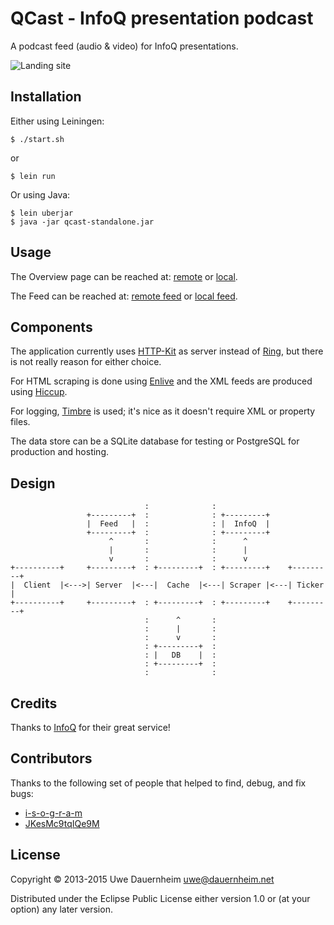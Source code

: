 # QCast - InfoQ presentation podcast

A podcast feed (audio & video) for InfoQ presentations.

![Landing site](https://raw.githubusercontent.com/djui/qcast/master/screenshot.png)


## Installation

Either using Leiningen:

    $ ./start.sh

or

    $ lein run

Or using Java:

    $ lein uberjar
    $ java -jar qcast-standalone.jar


## Usage

The Overview page can be reached at:
[remote](https://infoqcast.herokuapp.com/) or
[local](http://localhost:8080/).

The Feed can be reached at: [remote feed](https://infoqcast.herokuapp.com/feed)
or [local feed](https://localhost:8080/feed).


## Components

The application currently uses
[HTTP-Kit](https://github.com/http-kit/http-kit) as server instead of
[Ring](https://github.com/ring-clojure/ring), but there is not really reason
for either choice.

For HTML scraping is done using [Enlive](https://github.com/cgrand/enlive)
and the XML feeds are produced using
[Hiccup](https://github.com/weavejester/hiccup).

For logging, [Timbre](https://github.com/ptaoussanis/timbre) is used; it's
nice as it doesn't require XML or property files.

The data store can be a SQLite database for testing or PostgreSQL for
production and hosting.


## Design

                                  :              :
                     +---------+  :              : +---------+
                     |  Feed   |  :              : |  InfoQ  |
                     +---------+  :              : +---------+
                          ^       :              :      ^
                          |       :              :      |
                          v       :              :      v
    +----------+     +---------+  : +---------+  : +---------+    +---------+
    |  Client  |<--->| Server  |<---|  Cache  |<---| Scraper |<---| Ticker  |
    +----------+     +---------+  : +---------+  : +---------+    +---------+
                                  :      ^       :
                                  :      |       :
                                  :      v       :
                                  : +---------+  :
                                  : |   DB    |  :
                                  : +---------+  :
                                  :              :


## Credits

Thanks to [InfoQ](http://www.infoq.com) for their great service!


## Contributors

Thanks to the following set of people that helped to find, debug, and fix bugs:

- [i-s-o-g-r-a-m](https://github.com/i-s-o-g-r-a-m)
- [JKesMc9tqIQe9M](https://github.com/JKesMc9tqIQe9M)


## License

Copyright © 2013-2015 Uwe Dauernheim <uwe@dauernheim.net>

Distributed under the Eclipse Public License either version 1.0 or (at your
option) any later version.
